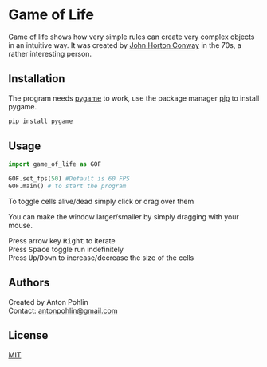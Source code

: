 # Game of Life

Game of life shows how very simple rules can create very complex objects in an intuitive way. It was created by [John Horton Conway](https://en.wikipedia.org/wiki/John_Horton_Conway) in the 70s, a rather interesting person.

## Installation

The program needs [pygame](https://www.pygame.org/news) to work, use the package manager [pip](https://pip.pypa.io/en/stable/) to install pygame.

```bash
pip install pygame
```

## Usage

```python
import game_of_life as GOF

GOF.set_fps(50) #Default is 60 FPS
GOF.main() # to start the program

```
To toggle cells alive/dead simply click or drag over them

You can make the window larger/smaller by simply dragging with your mouse.

Press arrow key <kbd>Right</kbd> to iterate\
Press <kbd>Space</kbd> toggle run indefinitely\
Press <kbd>Up</kbd>/<kbd>Down</kbd> to increase/decrease the size of the cells

## Authors
Created by Anton Pohlin\
Contact: antonpohlin@gmail.com
## License

[MIT](https://choosealicense.com/licenses/mit/)
